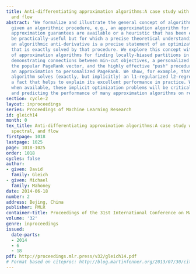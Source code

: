 ```yaml
---
title: Anti-differentiating approximation algorithms:A case study with min-cuts, spectral,
  and flow
abstract: 'We formalize and illustrate the general concept of algorithmic anti-differentiation:
  given an algorithmic procedure, e.g., an approximation algorithm for which worst-case
  approximation guarantees are available or a heuristic that has been engineered to
  be practically-useful but for which a precise theoretical understanding is lacking,
  an algorithmic anti-derivative is a precise statement of an optimization problem
  that is exactly solved by that procedure. We explore this concept with a case study
  of approximation algorithms for finding locally-biased partitions in data graphs,
  demonstrating connections between min-cut objectives, a personalized version of
  the popular PageRank vector, and the highly effective "push" procedure for computing
  an approximation to personalized PageRank. We show, for example, that this latter
  algorithm solves (exactly, but implicitly) an l1-regularized l2-regression problem,
  a fact that helps to explain its excellent performance in practice. We expect that,
  when available, these implicit optimization problems will be critical for rationalizing
  and predicting the performance of many approximation algorithms on realistic data.'
section: cycle-2
layout: inproceedings
series: Proceedings of Machine Learning Research
id: gleich14
month: 0
tex_title: Anti-differentiating approximation algorithms:A case study with min-cuts,
  spectral, and flow
firstpage: 1018
lastpage: 1025
page: 1018-1025
order: 1018
cycles: false
author:
- given: David
  family: Gleich
- given: Michael
  family: Mahoney
date: 2014-06-18
number: 2
address: Bejing, China
publisher: PMLR
container-title: Proceedings of the 31st International Conference on Machine Learning
volume: '32'
genre: inproceedings
issued:
  date-parts:
  - 2014
  - 6
  - 18
pdf: http://proceedings.mlr.press/v32/gleich14.pdf
# Format based on citeproc: http://blog.martinfenner.org/2013/07/30/citeproc-yaml-for-bibliographies/
---
```

